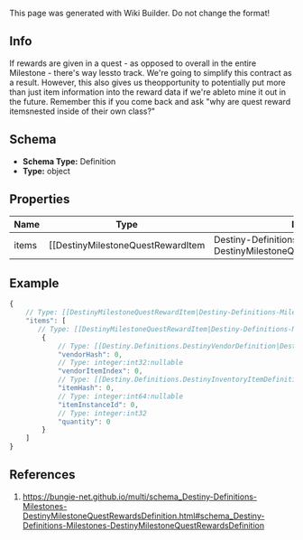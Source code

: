<span class="wiki-builder">This page was generated with Wiki Builder. Do not change the format!</span>

## Info
If rewards are given in a quest - as opposed to overall in the entire Milestone - there's way lessto track.  We're going to simplify this contract as a result.  However, this also gives us theopportunity to potentially put more than just item information into the reward data if we're ableto mine it out in the future.  Remember this if you come back and ask &quot;why are quest reward itemsnested inside of their own class?&quot;

## Schema
* **Schema Type:** Definition
* **Type:** object

## Properties
Name | Type | Description
---- | ---- | -----------
items | [[DestinyMilestoneQuestRewardItem|Destiny-Definitions-Milestones-DestinyMilestoneQuestRewardItem]]:Definition[] | The items that represent your reward for completing the quest. Be warned, these could be &quot;dummy&quot; items: items that are only used torender a good-looking in-game tooltip, but aren't the actual items themselves. For instance, when experience is given there's often a dummy item representing &quot;experience&quot;,with quantity being the amount of experience you got.  We don't have a programmatic associationbetween those and whatever Progression is actually getting that experience... yet.

## Example
```javascript
{
    // Type: [[DestinyMilestoneQuestRewardItem|Destiny-Definitions-Milestones-DestinyMilestoneQuestRewardItem]]:Definition[]
    "items": [
       // Type: [[DestinyMilestoneQuestRewardItem|Destiny-Definitions-Milestones-DestinyMilestoneQuestRewardItem]]:Definition
        {
            // Type: [[Destiny.Definitions.DestinyVendorDefinition|Destiny-Definitions-DestinyVendorDefinition]]:integer:uint32:nullable
            "vendorHash": 0,
            // Type: integer:int32:nullable
            "vendorItemIndex": 0,
            // Type: [[Destiny.Definitions.DestinyInventoryItemDefinition|Destiny-Definitions-DestinyInventoryItemDefinition]]:integer:uint32
            "itemHash": 0,
            // Type: integer:int64:nullable
            "itemInstanceId": 0,
            // Type: integer:int32
            "quantity": 0
        }
    ]
}

```

## References
1. https://bungie-net.github.io/multi/schema_Destiny-Definitions-Milestones-DestinyMilestoneQuestRewardsDefinition.html#schema_Destiny-Definitions-Milestones-DestinyMilestoneQuestRewardsDefinition
